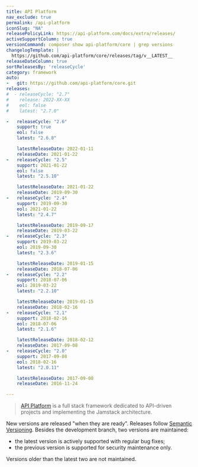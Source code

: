 ```yaml
---
title: API Platform
nav_exclude: true
permalink: /api-platform
iconSlug: "NA"
releasePolicyLink: https://api-platform.com/docs/extra/releases/
activeSupportColumn: true
versionCommand: composer show api-platform/core | grep versions
changelogTemplate: |
  https://github.com/api-platform/core/releases/tag/v__LATEST__
releaseDateColumn: true
sortReleasesBy: 'releaseCycle'
category: framework
auto:
-   git: https://github.com/api-platform/core.git
releases:
#  - releaseCycle: "2.7"
#    release: 2022-XX-XX
#    eol: false
#    latest: "2.7.0"

-   releaseCycle: "2.6"
    support: true
    eol: false
    latest: "2.6.8"

    latestReleaseDate: 2022-01-11
    releaseDate: 2021-01-22
-   releaseCycle: "2.5"
    support: 2021-01-22
    eol: false
    latest: "2.5.10"

    latestReleaseDate: 2021-01-22
    releaseDate: 2019-09-30
-   releaseCycle: "2.4"
    support: 2019-09-30
    eol: 2021-01-22
    latest: "2.4.7"

    latestReleaseDate: 2019-09-17
    releaseDate: 2019-03-22
-   releaseCycle: "2.3"
    support: 2019-03-22
    eol: 2019-09-30
    latest: "2.3.6"

    latestReleaseDate: 2019-01-15
    releaseDate: 2018-07-06
-   releaseCycle: "2.2"
    support: 2018-07-06
    eol: 2019-03-22
    latest: "2.2.10"

    latestReleaseDate: 2019-01-15
    releaseDate: 2018-02-16
-   releaseCycle: "2.1"
    support: 2018-02-16
    eol: 2018-07-06
    latest: "2.1.6"

    latestReleaseDate: 2018-02-12
    releaseDate: 2017-09-08
-   releaseCycle: "2.0"
    support: 2017-09-08
    eol: 2018-02-16
    latest: "2.0.11"

    latestReleaseDate: 2017-09-08
    releaseDate: 2016-11-24

---
```


> [API Platform](https://api-platform.com/) is a full stack framework dedicated to API-driven projects and implementing the Jamstack architecture.

New versions are released "when they are ready". Releases follow [Semantic Versioning](https://semver.org/). Besides the development branch, two versions are maintained:

- the latest version is actively supported with regular bug fixes;
- the previous version is supported for security maintenance only.

Versions older than the latest two are not maintained.
